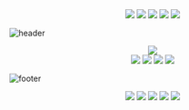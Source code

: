 <div align="center">
    <a href="https://github.com/G-Redos/CV-Resume-G.Redos" target="_blank"><img src="https://img.shields.io/static/v1?style=for-the-badge&message=CV/RESUME&color=100000&logo=About.me&logoColor=FFFFFF&label="target="_blank"></a>
    <a href="https://github.com/G-Redos" target="_blank"><img src="https://img.shields.io/badge/GitHub-100000?style=for-the-badge&logo=github&logoColor=white"target="_blank"></a>
    <a href="https://www.linkedin.com/in/gredos/" target="_blank"><img src="https://img.shields.io/badge/LinkedIn-100000?style=for-the-badge&logo=linkedin&logoColor=white"target="_blank"></a>
    <a href="https://twitter.com/g_redos" target="_blank"><img src="https://img.shields.io/badge/Twitter-100000?style=for-the-badge&logo=twitter&logoColor=white"target="_blank"></a>
    <a href="https://www.gregoryredos.com" target="_blank"><img src="https://img.shields.io/badge/website-100000?style=for-the-badge&logo=About.me&logoColor=white"target="_blank"></a>
 </div>

![header](https://capsule-render.vercel.app/api?type=waving&color=gradient&height=165&section=header&text=Gregory%20Redos&fontSize=90&animation=scaleIn&fontAlignY=50&desc=Junior%20Full%20Stack%20Developer&descSize=20&descAlignY=63&descAlign=72)

<div align="center">
  <img src="http://github-profile-summary-cards.vercel.app/api/cards/profile-details?username=G-Redos&theme=2077"/>
</div>

<div align="center">
  <img src="http://github-profile-summary-cards.vercel.app/api/cards/most-commit-language?username=G-Redos&theme=2077"/>
  <img src="http://github-profile-summary-cards.vercel.app/api/cards/repos-per-language?username=G-Redos&theme=2077"/>
  <img src="http://github-profile-summary-cards.vercel.app/api/cards/stats?username=G-Redos&theme=2077"/>
  <img src="http://github-profile-summary-cards.vercel.app/api/cards/productive-time?username=G-Redos&theme=2077&gmtOffset=1"/>
</div>
<!-- # Reach me -->

![footer](https://capsule-render.vercel.app/api?type=waving&color=gradient&height=75&section=footer)
<div align="center">
    <a href="https://github.com/G-Redos/CV-Resume-G.Redos" target="_blank"><img src="https://img.shields.io/static/v1?style=for-the-badge&message=CV/RESUME&color=100000&logo=About.me&logoColor=FFFFFF&label="target="_blank"></a>
    <a href="https://github.com/G-Redos" target="_blank"><img src="https://img.shields.io/badge/GitHub-100000?style=for-the-badge&logo=github&logoColor=white"target="_blank"></a>
    <a href="https://www.linkedin.com/in/gredos/" target="_blank"><img src="https://img.shields.io/badge/LinkedIn-100000?style=for-the-badge&logo=linkedin&logoColor=white"target="_blank"></a>
    <a href="https://twitter.com/g_redos" target="_blank"><img src="https://img.shields.io/badge/Twitter-100000?style=for-the-badge&logo=twitter&logoColor=white"target="_blank"></a>
    <a href="https://www.gregoryredos.com" target="_blank"><img src="https://img.shields.io/badge/website-100000?style=for-the-badge&logo=About.me&logoColor=white"target="_blank"></a>
 </div>